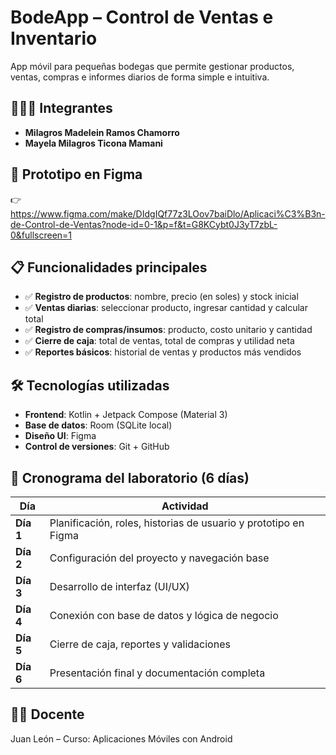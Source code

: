 # BodeApp – Control de Ventas e Inventario

App móvil para pequeñas bodegas que permite gestionar productos, ventas, compras e informes diarios de forma simple e intuitiva.

## 🧑‍🤝‍🧑 Integrantes
- **Milagros Madelein Ramos Chamorro**
- **Mayela Milagros Ticona Mamani**

## 🎨 Prototipo en Figma
👉 https://www.figma.com/make/DIdgIQf77z3LOov7baiDlo/Aplicaci%C3%B3n-de-Control-de-Ventas?node-id=0-1&p=f&t=G8KCybt0J3yT7zbL-0&fullscreen=1

## 📋 Funcionalidades principales
- ✅ **Registro de productos**: nombre, precio (en soles) y stock inicial  
- ✅ **Ventas diarias**: seleccionar producto, ingresar cantidad y calcular total  
- ✅ **Registro de compras/insumos**: producto, costo unitario y cantidad  
- ✅ **Cierre de caja**: total de ventas, total de compras y utilidad neta  
- ✅ **Reportes básicos**: historial de ventas y productos más vendidos

## 🛠️ Tecnologías utilizadas
- **Frontend**: Kotlin + Jetpack Compose (Material 3)
- **Base de datos**: Room (SQLite local)
- **Diseño UI**: Figma
- **Control de versiones**: Git + GitHub

## 📅 Cronograma del laboratorio (6 días)
| Día | Actividad |
|-----|----------|
| **Día 1** | Planificación, roles, historias de usuario y prototipo en Figma |
| **Día 2** | Configuración del proyecto y navegación base |
| **Día 3** | Desarrollo de interfaz (UI/UX) |
| **Día 4** | Conexión con base de datos y lógica de negocio |
| **Día 5** | Cierre de caja, reportes y validaciones |
| **Día 6** | Presentación final y documentación completa |

## 👨‍🏫 Docente
Juan León – Curso: Aplicaciones Móviles con Android